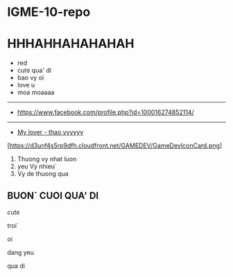 
# IGME-10-repo
# HHHAHHAHAHAHAH
- red
- cute qua' di
- bao vy oi
- love u
- moa moaaaa
---
- https://www.facebook.com/profile.php?id=100016274852114/
---
- [My lover - thao vyyyyy](https://www.facebook.com/profile.php?id=100016274852114)


[https://d3unf4s5rp9dfh.cloudfront.net/GAMEDEV/GameDevIconCard.png]
1. Thuong vy nhat luon
2. yeu Vy nhieu`
3. Vy de thuong qua
## BUON` CUOI QUA' DI
*cute*

troi`

oi

dang yeu

qua di
